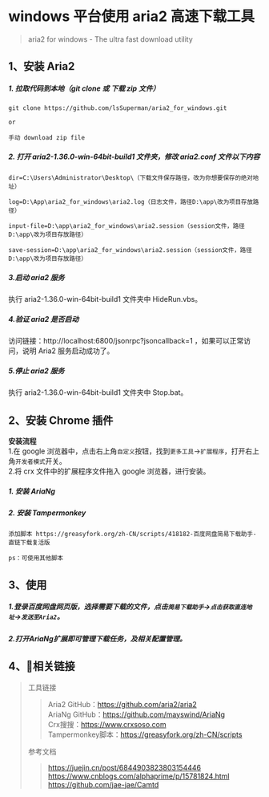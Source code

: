 # **windows 平台使用 aria2 高速下载工具**

> aria2 for windows - The ultra fast download utility

## **1、安装 Aria2**

##### 1. 拉取代码到本地（git clone 或 下载 zip 文件）

    git clone https://github.com/lsSuperman/aria2_for_windows.git
    
    or
    
    手动 download zip file

##### 2. 打开 aria2-1.36.0-win-64bit-build1 文件夹，修改 aria2.conf 文件以下内容

    dir=C:\Users\Administrator\Desktop\（下载文件保存路径，改为你想要保存的绝对地址）

    log=D:\App\aria2_for_windows\aria2.log（日志文件，路径D:\app\改为项目存放路径）

    input-file=D:\app\aria2_for_windows\aria2.session（session文件，路径D:\app\改为项目存放路径）

    save-session=D:\app\aria2_for_windows\aria2.session（session文件，路径D:\app\改为项目存放路径）

##### 3.启动 aria2 服务

执行 aria2-1.36.0-win-64bit-build1 文件夹中 HideRun.vbs。

##### 4.验证 aria2 是否启动

访问链接：http://localhost:6800/jsonrpc?jsoncallback=1 ，如果可以正常访问，说明 Aria2 服务启动成功了。

##### 5.停止 aria2 服务

执行 aria2-1.36.0-win-64bit-build1 文件夹中 Stop.bat。

## **2、安装 Chrome 插件**

**安装流程**  
1.在 google 浏览器中，点击右上角`自定义`按钮，找到`更多工具`->`扩展程序`，打开右上角`开发者模式`开关。  
2.将 crx 文件中的扩展程序文件拖入 google 浏览器，进行安装。

##### 1. 安装 AriaNg

##### 2. 安装 Tampermonkey

	添加脚本 https://greasyfork.org/zh-CN/scripts/418182-百度网盘简易下载助手-直链下载复活版
	
	ps：可使用其他脚本

## **3、使用**

##### 1.登录百度网盘网页版，选择需要下载的文件，点击`简易下载助手`->`点击获取直连地址`->`发送至Aria2`。

##### 2.打开AriaNg扩展即可管理下载任务，及相关配置管理。

## **4、🔗相关链接**

> 工具链接  
>> Aria2 GitHub：https://github.com/aria2/aria2  
>> AriaNg GitHub：https://github.com/mayswind/AriaNg  
>> Crx搜搜：https://www.crxsoso.com  
>> Tampermonkey脚本：https://greasyfork.org/zh-CN/scripts  
>  
> 参考文档  
>> https://juejin.cn/post/6844903823803154446  
>> https://www.cnblogs.com/alphaprime/p/15781824.html  
>> https://github.com/jae-jae/Camtd  
>  
